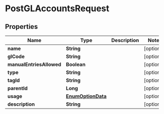 # PostGLAccountsRequest

## Properties
Name | Type | Description | Notes
------------ | ------------- | ------------- | -------------
**name** | **String** |  |  [optional]
**glCode** | **String** |  |  [optional]
**manualEntriesAllowed** | **Boolean** |  |  [optional]
**type** | **String** |  |  [optional]
**tagId** | **String** |  |  [optional]
**parentId** | **Long** |  |  [optional]
**usage** | [**EnumOptionData**](EnumOptionData.md) |  |  [optional]
**description** | **String** |  |  [optional]
